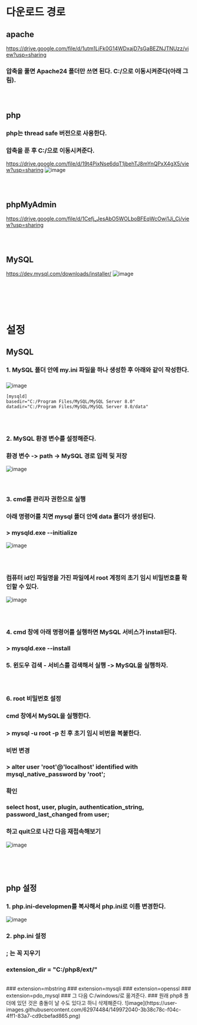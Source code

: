 # 다운로드 경로
## apache
https://drive.google.com/file/d/1utm1LjFk0G14WDxajD7sGaBEZNJTNUzz/view?usp=sharing
### 압축을 풀면 Apache24 폴더만 쓰면 된다. C:/으로 이동시켜준다(아래 그림).
### <br/>
## php
### php는 thread safe 버전으로 사용한다.
### 압축을 푼 후 C:/으로 이동시켜준다.
https://drive.google.com/file/d/19t4PixNse6dqT1jbehTJ8mYnQPxX4gX5/view?usp=sharing
![image](https://user-images.githubusercontent.com/62974484/149971655-7106efff-bbb1-45c8-a2c3-67d8d12a0ff4.png)
### <br/>
## phpMyAdmin
https://drive.google.com/file/d/1Cefj_JesAbO5WOLboBFEqWcOwj1Ji_Cj/view?usp=sharing
### <br/>
## MySQL
https://dev.mysql.com/downloads/installer/
![image](https://user-images.githubusercontent.com/62974484/149966040-a41009c8-0251-45e7-96f6-ec9635797ca5.png)
### <br/><br/><br/>

# 설정
## MySQL
### 1. MySQL 폴더 안에 **my.ini** 파일을 하나 생성한 후 아래와 같이 작성한다.
###
![image](https://user-images.githubusercontent.com/62974484/149967279-c2402331-48f0-48ad-be44-dff418299a4e.png)
```
[mysqld]
basedir="C:/Program Files/MySQL/MySQL Server 8.0"
datadir="C:/Program Files/MySQL/MySQL Server 8.0/data"
```
### <br/>
### 2. MySQL 환경 변수를 설정해준다.
### 환경 변수 -> path -> MySQL 경로 입력 및 저장
![image](https://user-images.githubusercontent.com/62974484/149969013-9bc5c161-c88d-40d6-ae57-df3cf1ae6f45.png)
#### <br/>
### 3. cmd를 관리자 권한으로 실행
### 아래 명령어를 치면 mysql 폴더 안에 data 폴더가 생성된다.
### > mysqld.exe --initialize
![image](https://user-images.githubusercontent.com/62974484/149969470-840984cc-7862-45ef-a278-e03845fa6911.png)
### <br/>
### 컴퓨터 id인 파일명을 가진 파일에서 root 계정의 초기 임시 비밀번호를 확인할 수 있다.
![image](https://user-images.githubusercontent.com/62974484/149969540-9f25bfaf-71fe-433c-86ed-0000141a1837.png)
### <br/>
### 4. cmd 창에 아래 명령어를 실행하면 MySQL 서비스가 install된다.
### > mysqld.exe --install
### 5. 윈도우 검색 - 서비스를 검색해서 실행 -> MySQL을 실행하자.
### <br/>
### 6. root 비밀번호 설정
### cmd 창에서 MySQL을 실행한다.
### > mysql -u root -p 친 후 초기 임시 비번을 복붙한다.
### 비번 변경
### > alter user 'root'@'localhost' identified with mysql_native_password by 'root';
### 확인
### select host, user, plugin, authentication_string, password_last_changed from user;
### 하고 quit으로 나간 다음 재접속해보기
![image](https://user-images.githubusercontent.com/62974484/149970901-a463be2e-be2e-4299-829f-2189f55d6601.png)
### <br/><br/>
## php 설정
### 1. php.ini-developmen를 복사해서 php.ini로 이름 변경한다.
![image](https://user-images.githubusercontent.com/62974484/149972069-7c7807e4-1692-48f1-be2b-51fb3fb1a52f.png)
### 2. php.ini 설정
### ; 는 꼭 지우기
### extension_dir = "C:/php8/ext/"
<br/>
### extension=mbstring
### extension=mysqli
### extension=openssl
### extension=pdo_mysql
### 그 다음 C:/windows/로 옮겨준다.
### 원래 php8 폴더에 있던 것은 충돌이 날 수도 있다고 하니 삭제해준다.
![image](https://user-images.githubusercontent.com/62974484/149972040-3b38c78c-f04c-4ff1-83a7-cd9cbefad865.png)
